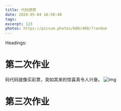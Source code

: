 ```yaml
---
title: 代码感想
date: 2020-05-04 16:50:48
tags:
excerpt: 123
photos: https://picsum.photos/600/400/?random
---
```

Headings:

# 第二次作业
  码代码就像买彩票，突如其来的惊喜真令人兴奋。
  ![img](https://picsum.photos/600/400/?random)
# 第三次作业